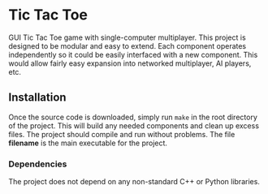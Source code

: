 # Tic Tac Toe
GUI Tic Tac Toe game with single-computer multiplayer.  This project is designed to be modular and easy to extend.  Each component operates independently so it could be easily interfaced with a new component.  This would allow fairly easy expansion into networked multiplayer, AI players, etc.

## Installation
Once the source code is downloaded, simply run `make` in the root directory of the project.  This will build any needed components and clean up excess files.  The project should compile and run without problems.
The file **filename** is the main executable for the project.
### Dependencies
The project does not depend on any non-standard C++ or Python libraries.
